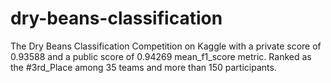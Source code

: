 # dry-beans-classification
The Dry Beans Classification Competition on Kaggle with a private score of 0.93588 and a public score of 0.94269 mean_f1_score metric.
Ranked as the #3rd_Place among 35 teams and more than 150 participants.
